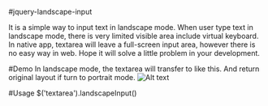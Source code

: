#jquery-landscape-input

It is a simple way to input text in landscape mode. When user type text in landscape mode, there is very limited  visible area include virtual keyboard. In native app, textarea will leave a full-screen input area, however there is no easy way in web. Hope it will solve a little problem in your development.

#Demo
In landscape mode, the textarea will transfer to like this. And return original layout if turn to portrait mode.
![Alt text](http://farm6.staticflickr.com/5327/9912332833_355817b86d.jpg)

#Usage
    $('textarea').landscapeInput()
